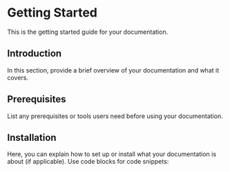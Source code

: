 # Getting Started

This is the getting started guide for your documentation. 

## Introduction

In this section, provide a brief overview of your documentation and what it covers.

## Prerequisites

List any prerequisites or tools users need before using your documentation.

## Installation

Here, you can explain how to set up or install what your documentation is about (if applicable).  Use code blocks for code snippets:

